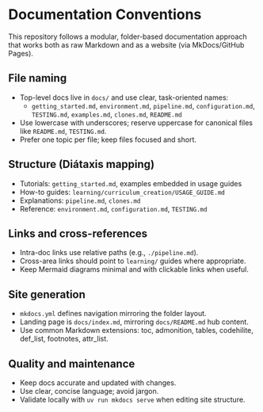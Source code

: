# Documentation Conventions

This repository follows a modular, folder-based documentation approach that works both as raw Markdown and as a website (via MkDocs/GitHub Pages).

## File naming

- Top-level docs live in `docs/` and use clear, task-oriented names:
  - `getting_started.md`, `environment.md`, `pipeline.md`, `configuration.md`, `TESTING.md`, `examples.md`, `clones.md`, `README.md`
- Use lowercase with underscores; reserve uppercase for canonical files like `README.md`, `TESTING.md`.
- Prefer one topic per file; keep files focused and short.

## Structure (Diátaxis mapping)

- Tutorials: `getting_started.md`, examples embedded in usage guides
- How-to guides: `learning/curriculum_creation/USAGE_GUIDE.md`
- Explanations: `pipeline.md`, `clones.md`
- Reference: `environment.md`, `configuration.md`, `TESTING.md`

## Links and cross-references

- Intra-doc links use relative paths (e.g., `./pipeline.md`).
- Cross-area links should point to `learning/` guides where appropriate.
- Keep Mermaid diagrams minimal and with clickable links when useful.

## Site generation

- `mkdocs.yml` defines navigation mirroring the folder layout.
- Landing page is `docs/index.md`, mirroring `docs/README.md` hub content.
- Use common Markdown extensions: toc, admonition, tables, codehilite, def_list, footnotes, attr_list.

## Quality and maintenance

- Keep docs accurate and updated with changes.
- Use clear, concise language; avoid jargon.
- Validate locally with `uv run mkdocs serve` when editing site structure.
